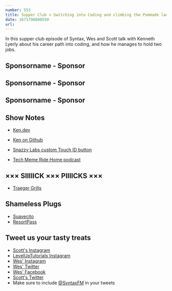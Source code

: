 ```yaml
---
number: 553
title: Supper Club × Switching into Coding and climbing the Pommade ladder with Kenneth Lyerly
date: 1671796800550
url: 
---
```


In this supper club episode of Syntax, Wes and Scott talk with Kenneth Lyerly about his career path into coding, and how he manages to hold two jobs.

## Sponsorname - Sponsor

## Sponsorname - Sponsor

## Sponsorname - Sponsor

## Show Notes

* [Ken.dev](https://ken.dev)
* [Ken on Github](https://github.com/kenput3r)

* [Snazzy Labs custom Touch ID button](https://www.youtube.com/watch?v=hz9Ek6fxX48)
* [Tech Meme Ride Home podcast](https://news.techmeme.com/180306/podcast)

## ××× SIIIIICK ××× PIIIICKS ×××

* [Traeger Grills](https://www.traeger.com)

## Shameless Plugs

* [Suavecito](http://www.suavecito.com)
* [ResortPass](https://www.resortpass.com)

## Tweet us your tasty treats

* [Scott's Instagram](https://www.instagram.com/stolinski/)
* [LevelUpTutorials Instagram](https://www.instagram.com/LevelUpTutorials/)
* [Wes' Instagram](https://www.instagram.com/wesbos/)
* [Wes' Twitter](https://twitter.com/wesbos)
* [Wes' Facebook](https://www.facebook.com/wesbos.developer)
* [Scott's Twitter](https://twitter.com/stolinski)
* Make sure to include [@SyntaxFM](https://twitter.com/SyntaxFM) in your tweets
